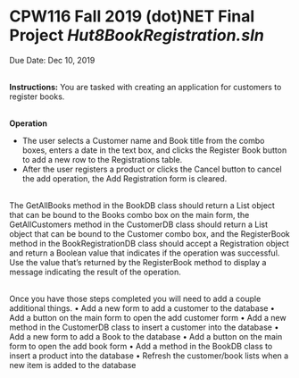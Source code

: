 # CPW116 Fall 2019 (dot)NET Final Project ***Hut8BookRegistration.sln***
Due Date: Dec 10, 2019<br><br>

**Instructions:** You are tasked with creating an application for customers to register books.<br><br>

**Operation**<br>
* The user selects a Customer name and Book title from the combo boxes, enters a date in the
text box, and clicks the Register Book button to add a new row to the Registrations table.<br>
*  After the user registers a product or clicks the Cancel button to cancel the add operation, the
Add Registration form is cleared.<br><br>

The GetAllBooks method in the BookDB class should return a List<Book> object that can be bound to the
Books combo box on the main form, the GetAllCustomers method in the CustomerDB class should
return a List<Customer> object that can be bound to the Customer combo box, and the RegisterBook
method in the BookRegistrationDB class should accept a Registration object and return a Boolean value
that indicates if the operation was successful. Use the value that’s returned by the RegisterBook method
to display a message indicating the result of the operation.<br><br>

Once you have those steps completed you will need to add a couple additional things.
• Add a new form to add a customer to the database
• Add a button on the main form to open the add customer form
• Add a new method in the CustomerDB class to insert a customer into the database
• Add a new form to add a Book to the database
• Add a button on the main form to open the add book form
• Add a method in the BookDB class to insert a product into the database
• Refresh the customer/book lists when a new item is added to the database







